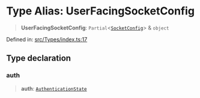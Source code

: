 # Type Alias: UserFacingSocketConfig

> **UserFacingSocketConfig**: `Partial`\<[`SocketConfig`](SocketConfig.md)\> & `object`

Defined in: [src/Types/index.ts:17](https://github.com/Fokusdotid/bail/blob/a029a4f9908cd3806112e8438f5a31dda1376b84/src/Types/index.ts#L17)

## Type declaration

### auth

> **auth**: [`AuthenticationState`](AuthenticationState.md)
